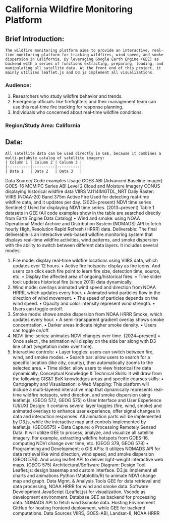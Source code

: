# California Wildfire Monitoring Platform
## Brief Introduction:
    The wildfire monitoring platform aims to provide an interactive, real-time monitoring platform for tracking wildfires, wind speed, and smoke dispersion in California. By leveraging Google Earth Engine (GEE) as backend with a series of functions extracting, preparing, loading, and manipulating all satellite data. At the front end of this project, it mainly utilizes leaflet.js and D3.js implement all visualizations.

### Audience:
1. Researchers who study wildfire behavior and trends.
2. Emergency officials: like firefighters and their management team can use this real-time fire tracking for response planning.
3. Individuals who concerned about real-time wildfire conditions.

### Region/Study Area: California
## Data: 
    All satellite data can be used directly in GEE, because it combines a multi-petabyte catalog of satellite imagery: 
    | Column 1 | Column 2 | Column 3 |
    |----------|----------|----------|
    | Data 1   | Data 2   | Data 3   |

Data	Source/	Code examples	Usage
GOES ABI (Advanced Baseline Imager)	GOES-16 MCMIPC Series ABI Level 2 Cloud and Moisture Imagery CONUS	 	displaying historical wildfire data
VIIRS	VJ114IMGTDL_NRT Daily Raster: VIIRS (NOAA-20) Band 375m Active Fire	 	Used for detecting real-time wildfire data, and it updates per day. (2023~present)
NDVI time series	Sentinel-2		Used for displaying NDVI time series. (2013~present)
Table 1 datasets in GEE
(All code examples show in the table are searched directly from Earth Engine Data Catalog)
•	Wind and smoke: using NOAA Operational Model Archive and Distribution System (NOMADS) API to fetch hourly High_Resolution Rapid Refresh (HRRR) data.
Deliverable:
    The final deliverable is an interactive web-based wildfire monitoring system that displays real-time wildfire activities, wind patterns, and smoke dispersion with the ability to switch between different data layers. It includes several modes:

1. Fire mode: display real-time wildfire locations using VIIRS data, which updates ever 12 hours.
•	Active fire hotspots: display as fire icons. And users can click each fire point to learn fire size, detection time, source, etc.
•	Display the affected area of ongoing/historical fires.
•	Time slider tool: updates historical fire (since 2019) data dynamically. 
2. Wind mode: overlays animated wind speed and direction from NOAA HRRR, which updates every hour. 
•	Animated wind particles flow in the direction of wind movement.
•	The speed of particles depends on the wind speed.
•	Opacity and color intensity represent wind strength.
•	Users can toggle on/off.
3. Smoke mode: shows smoke dispersion from NOAA HRRR Smoke, which updates every hour.
•	A semi-transparent gradient overlay shows smoke concentration.
•	Darker areas indicate higher smoke density.
•	Users can toggle on/off.
4. NDVI time-series: animates NDVI changes over time. (2024~present)
•	Once select , the animation will display on the side bar along with D3 line chart (vegetation index over time).
5. Interactive controls: 
•	Layer toggles: users can switch between fire, wind, and smoke modes.
•	Search bar: allow users to search for a specific location (like city, county), then automatically zooms to the selected area.
•	Time slider: allow users to view historical fire data dynamically.
Conceptual Knowledge & Technical Skills:
It will draw from the following GIS&T BoK knowledges areas and specific courses skills:
•	Cartography and Visualization: 
o	Web Mapping: This platform will include a multi-layered interactive map that dynamically represents real-time wildfire hotspots, wind direction, and smoke dispersion using leaflet.js. (GEOG 572, GEOG 575)
o	User Interface and User Experience (UI/UX) Design: It contains several layer toggles (fire, wind, smoke) and animated overlays to enhance user experience, offer signal changes in data and interaction responses. All animation parts will be implemented by D3.js, while the interactive map and controls implemented by leaflet.js. (GEOG575)
•	Data Capture: 
o	Processing Remotely Sensed Data: It will utilize GEE to process, analyze, and visualize all satellite imagery. For example, extracting wildfire hotspots from GOES-16, computing NDVI change over time, etc. (GEOG 379, GEOG 578) 
•	Programming and Development: 
o	GIS APIs: It utilizes NOMADS API for data retrieval like wind direction, wind speed, and smoke dispersion (GEOG 576). And using leaflet API to deliver light-weight interactive web maps. (GEOG 575)
Architectural/Software Diagram:
Design Tool	Leaflet.js: design basemap and custom interface.
D3.js: implement all charts and animations
Python (Matplotlib/R) to animate NDVI change map and graph.
Data Mgmt. & Analysis Tools	GEE for data retrieval and data processing, NOAA HRRR for wind and smoke data.
Software Development	JavaScript (Leaflet.js) for visualization,
Vscode as development environment.
Database	GEE as backend for processing data.
NOMADS API to fetch wind &smoke data.
Hosting Environment	GitHub for hosting frontend deployment, while GEE for backend computations.
Data Sources	VIIRS, GOES-ABI, Landsat-8, NOAA HRRR


